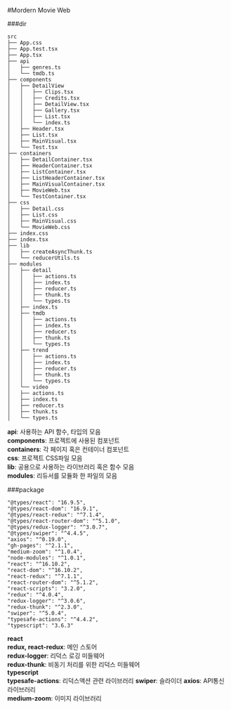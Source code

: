 #Mordern Movie Web

###dir

```
src
├── App.css
├── App.test.tsx
├── App.tsx
├── api
│   ├── genres.ts
│   └── tmdb.ts
├── components
│   ├── DetailView
│   │   ├── Clips.tsx
│   │   ├── Credits.tsx
│   │   ├── DetailView.tsx
│   │   ├── Gallery.tsx
│   │   ├── List.tsx
│   │   └── index.ts
│   ├── Header.tsx
│   ├── List.tsx
│   ├── MainVisual.tsx
│   └── Test.tsx
├── containers
│   ├── DetailContainer.tsx
│   ├── HeaderContainer.tsx
│   ├── ListContainer.tsx
│   ├── ListHeaderContainer.tsx
│   ├── MainVisualContainer.tsx
│   ├── MovieWeb.tsx
│   └── TestContainer.tsx
├── css
│   ├── Detail.css
│   ├── List.css
│   ├── MainVisual.css
│   └── MovieWeb.css
├── index.css
├── index.tsx
├── lib
│   ├── createAsyncThunk.ts
│   └── reducerUtils.ts
├── modules
│   ├── detail
│   │   ├── actions.ts
│   │   ├── index.ts
│   │   ├── reducer.ts
│   │   ├── thunk.ts
│   │   └── types.ts
│   ├── index.ts
│   ├── tmdb
│   │   ├── actions.ts
│   │   ├── index.ts
│   │   ├── reducer.ts
│   │   ├── thunk.ts
│   │   └── types.ts
│   ├── trend
│   │   ├── actions.ts
│   │   ├── index.ts
│   │   ├── reducer.ts
│   │   ├── thunk.ts
│   │   └── types.ts
│   └── video
│   ├── actions.ts
│   ├── index.ts
│   ├── reducer.ts
│   ├── thunk.ts
│   └── types.ts
```

**api**: 사용하는 API 함수, 타입의 모음  
**components**: 프로젝트에 사용된 컴포넌트  
**containers**: 각 페이지 혹은 컨테이너 컴포넌트  
**css**: 프로젝트 CSS파일 모음  
**lib**: 공용으로 사용하는 라이브러리 혹은 함수 모음  
**modules**: 리듀서를 모듈화 한 파일의 모음

###package

```
"@types/react": "16.9.5",
"@types/react-dom": "16.9.1",
"@types/react-redux": "^7.1.4",
"@types/react-router-dom": "^5.1.0",
"@types/redux-logger": "^3.0.7",
"@types/swiper": "^4.4.5",
"axios": "^0.19.0",
"gh-pages": "^2.1.1",
"medium-zoom": "^1.0.4",
"node-modules": "^1.0.1",
"react": "^16.10.2",
"react-dom": "^16.10.2",
"react-redux": "^7.1.1",
"react-router-dom": "^5.1.2",
"react-scripts": "3.2.0",
"redux": "^4.0.4",
"redux-logger": "^3.0.6",
"redux-thunk": "^2.3.0",
"swiper": "^5.0.4",
"typesafe-actions": "^4.4.2",
"typescript": "3.6.3"
```

**react**  
**redux, react-redux**: 메인 스토어  
**redux-logger**: 리덕스 로깅 미들웨어  
**redux-thunk**: 비동기 처리를 위한 리덕스 미들웨어  
**typescript**  
**typesafe-actions**: 리덕스액션 관련 라이브러리
**swiper**: 슬라이더
**axios**: API통신 라이브러리  
**medium-zoom**: 이미지 라이브러리
